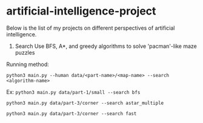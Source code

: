 # artificial-intelligence-project
Below is the list of my projects on different perspectives of artificial intelligence.
1. Search 
Use BFS, A*, and greedy algorithms to solve 'pacman'-like maze puzzles 

Running method:

`python3 main.py --human data/<part-name>/<map-name> --search <algorithm-name>`

Ex:
`python3 main.py data/part-1/small --search bfs`

`python3 main.py data/part-3/corner --search astar_multiple`

`python3 main.py data/part-3/corner --search fast`
